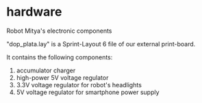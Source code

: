 hardware
========

Robot Mitya's electronic components

"dop_plata.lay" is a Sprint-Layout 6 file of our external print-board.

It contains the following components:

1.  accumulator charger
1.  high-power 5V voltage regulator
1.  3.3V voltage regulator for robot's headlights
1.  5V voltage regulator for smartphone power supply
